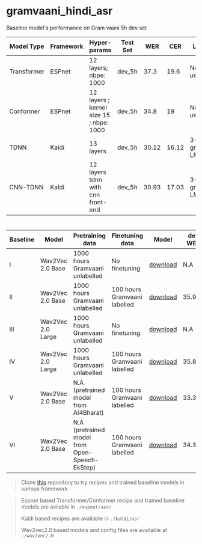 # gramvaani_hindi_asr

 Baseline model's performance on Gram vaani 5h dev set

|Model Type|Framework|Hyper-params |Test Set |WER|CER|LM|
|---|---|---|---|---|---|---
Transformer|ESPnet|12 layers; nbpe: 1000|dev_5h| 37.3|19.6|Not used|
|Conformer|ESPnet| 12 layers ; kernel size 15 ; nbpe: 1000|dev_5h|34.8|19|Not used|
|TDNN|Kaldi|13 layers|dev_5h|30.12|16.12|3-gram LM|
|CNN-TDNN|Kaldi|12 layers tdnn with cnn front-end|dev_5h|30.93|17.03|3-gram LM|

# 

| Baseline | Model             | Pretraining data                               | Finetuning data              | Model                                                        | dev WER |
| -------- | ----------------- | ---------------------------------------------- | ---------------------------- | ------------------------------------------------------------ | ------- |
| I        | Wav2Vec 2.0 Base  | 1000 hours Gramvaani unlabelled                | No finetuning                | [download](https://drive.google.com/file/d/1L6wh5hQ_-K0szGy9tpzF-jwm8gSa5pJe/view?usp=sharing) | N.A     |
| II       | Wav2Vec 2.0 Base  | 1000 hours Gramvaani unlabelled                | 100 hours Gramvaani labelled | [download](https://drive.google.com/file/d/1MpUAtQ0TM7Vn92rIOxGUVj1oHOGrVDee/view?usp=sharing) | 35.973  |
| III      | Wav2Vec 2.0 Large | 1000 hours Gramvaani unlabelled                | No finetuning                | [download](https://drive.google.com/file/d/1ppw_9AD10kSE5AtJgIxGGoQuqt_voIR6/view?usp=sharing)                                                             | N.A     |
| IV       | Wav2Vec 2.0 Large | 1000 hours Gramvaani unlabelled                | 100 hours Gramvaani labelled | [download](https://drive.google.com/file/d/1pWUGqfd-0F4dYTEgItaCQjMPXy5TCG3G/view?usp=sharing) | 35.870  |                                              
| V        | Wav2Vec 2.0 Base  | N.A (pretrained model from AI4Bharat)          | 100 hours Gramvaani labelled | [download](https://drive.google.com/file/d/1OH-IQIk408wiUgWBoyAzeQEuC9KoXHOG/view?usp=sharing) | 33.307  |
| VI       | Wav2Vec 2.0 Base  | N.A (pretrained model from Open-Speech-EkStep) | 100 hours Gramvaani labelled | [download](https://drive.google.com/file/d/1s9bAhLBOaWpKc2dd1W_fbgVmtwKhfMa-/view?usp=sharing) | 34.328  |

> Clone [this](https://github.com/anish9208/gramvaani_hindi_asr) repository to try recipes and trained baseline models in various framework

> Espnet based Transformer/Conformer recipe and trained baseline models are avilable in `./espnet/asr/` 
> 
> Kaldi based recipes are available in `./kaldi/asr `
> 
> Wav2vec2.0 based models and config files are available at `./wav2vec2.0`
